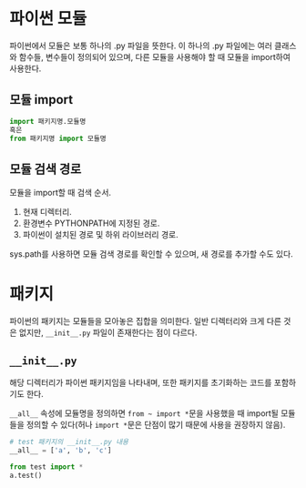 # 파이썬 모듈
파이썬에서 모듈은 보통 하나의 .py 파일을 뜻한다. 이 하나의 .py 파일에는 여러 클래스와 함수들, 변수들이 정의되어 있으며, 다른 모듈을 사용해야 할 때 모듈을 import하여 사용한다.

## 모듈 import
```python
import 패키지명.모듈명
혹은
from 패키지명 import 모듈명
```
## 모듈 검색 경로
모듈을 import할 때 검색 순서.
1. 현재 디렉터리.
2. 환경변수 PYTHONPATH에 지정된 경로.
3. 파이썬이 설치된 경로 및 하위 라이브러리 경로.

sys.path를 사용하면 모듈 검색 경로를 확인할 수 있으며, 새 경로를 추가할 수도 있다.

# 패키지
파이썬의 패키지는 모듈들을 모아놓은 집합을 의미한다. 일반 디렉터리와 크게 다른 것은 없지만, `__init__.py` 파일이 존재한다는 점이 다르다.

## `__init__.py`
해당 디렉터리가 파이썬 패키지임을 나타내며, 또한 패키지를 초기화하는 코드를 포함하기도 한다.

`__all__` 속성에 모듈명을 정의하면 `from ~ import *`문을 사용했을 때 import될 모듈들을 정의할 수 있다(허나 `import *`문은 단점이 많기 때문에 사용을 권장하지 않음).

```python
# test 패키지의 __init__.py 내용
__all__ = ['a', 'b', 'c']
```

```python
from test import *
a.test()
```
